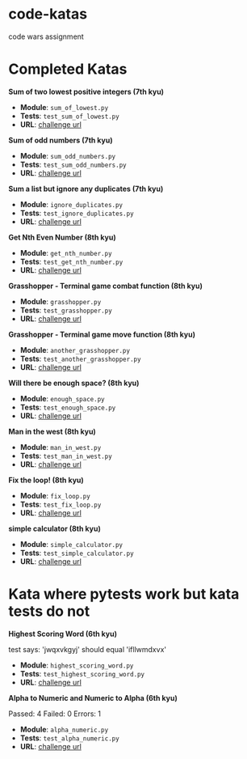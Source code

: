 # code-katas
code wars assignment

# Completed Katas

**Sum of two lowest positive integers (7th kyu)**

- **Module**: `sum_of_lowest.py`
- **Tests**: `test_sum_of_lowest.py`
- **URL**: [challenge url](https://www.codewars.com/kata/sum-of-two-lowest-positive-integers)


**Sum of odd numbers (7th kyu)**

- **Module**: `sum_odd_numbers.py`
- **Tests**: `test_sum_odd_numbers.py`
- **URL**: [challenge url](https://www.codewars.com/kata/sum-of-odd-numbers)


**Sum a list but ignore any duplicates (7th kyu)**

- **Module**: `ignore_duplicates.py`
- **Tests**: `test_ignore_duplicates.py`
- **URL**: [challenge url](https://www.codewars.com/kata/sum-a-list-but-ignore-any-duplicates)


**Get Nth Even Number (8th kyu)**

- **Module**: `get_nth_number.py`
- **Tests**: `test_get_nth_number.py`
- **URL**: [challenge url](https://www.codewars.com/kata/get-nth-even-number)


**Grasshopper - Terminal game combat function (8th kyu)**

- **Module**: `grasshopper.py`
- **Tests**: `test_grasshopper.py`
- **URL**: [challenge url](https://www.codewars.com/kata/grasshopper-terminal-game-combat-function-1)


**Grasshopper - Terminal game move function (8th kyu)**

- **Module**: `another_grasshopper.py`
- **Tests**: `test_another_grasshopper.py`
- **URL**: [challenge url](https://www.codewars.com/kata/grasshopper-terminal-game-move-function)


**Will there be enough space? (8th kyu)**

- **Module**: `enough_space.py`
- **Tests**: `test_enough_space.py`
- **URL**: [challenge url](https://www.codewars.com/kata/will-there-be-enough-space)


**Man in the west (8th kyu)**

- **Module**: `man_in_west.py`
- **Tests**: `test_man_in_west.py`
- **URL**: [challenge url](https://www.codewars.com/kata/man-in-the-west)


**Fix the loop! (8th kyu)**

- **Module**: `fix_loop.py`
- **Tests**: `test_fix_loop.py`
- **URL**: [challenge url](https://www.codewars.com/kata/fix-the-loop)


**simple calculator (8th kyu)**

- **Module**: `simple_calculator.py`
- **Tests**: `test_simple_calculator.py`
- **URL**: [challenge url](https://www.codewars.com/kata/simple-calculator)

# Kata where pytests work but kata tests do not

**Highest Scoring Word (6th kyu)**

test says: 'jwqxvkgyj' should equal 'ifllwmdxvx'

- **Module**: `highest_scoring_word.py`
- **Tests**: `test_highest_scoring_word.py`
- **URL**: [challenge url](https://www.codewars.com/kata/highest-scoring-word)


**Alpha to Numeric and Numeric to Alpha (6th kyu)**

Passed: 4 Failed: 0 Errors: 1

- **Module**: `alpha_numeric.py`
- **Tests**: `test_alpha_numeric.py`
- **URL**: [challenge url](https://www.codewars.com/kata/alpha-to-numeric-and-numeric-to-alpha)